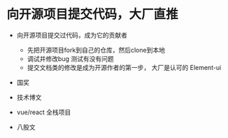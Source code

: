 # 向开源项目提交代码，大厂直推
- 向开源项目提交过代码，成为它的贡献者
    - 先把开源项目fork到自己的仓库，然后clone到本地
    - 调试并修改bug 测试有没有问题
    - 提交文档类的修改是成为开源作者的第一步， 大厂是认可的
        Element-ui

- 国奖
- 技术博文
- vue/react 全栈项目
- 八股文